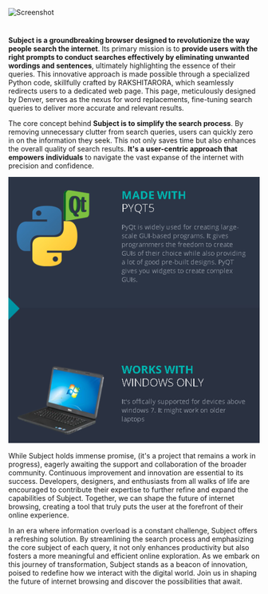 
![Screenshot](https://drive.google.com/uc?export=view&id=1V9EhMH8-mQQmLGOyH2Jb6w7W679vvZGF)
#
**Subject is a groundbreaking browser designed to revolutionize the way people search the internet**. Its primary mission is to **provide users with the right prompts to conduct searches effectively by eliminating unwanted wordings and sentences**, ultimately highlighting the essence of their queries. This innovative approach is made possible through a specialized Python code, skillfully crafted by RAKSHITARORA, which seamlessly redirects users to a dedicated web page. This page, meticulously designed by Denver, serves as the nexus for word replacements, fine-tuning search queries to deliver more accurate and relevant results.

The core concept behind **Subject is to simplify the search process**. By removing unnecessary clutter from search queries, users can quickly zero in on the information they seek. This not only saves time but also enhances the overall quality of search results. **It's a user-centric approach that empowers individuals** to navigate the vast expanse of the internet with precision and confidence.


![Screenshot](https://raw.githubusercontent.com/Denver-Dude/Subject-Browser-CODE/main/Screenshot%202023-09-18%20180329.png)


While Subject holds immense promise, (it's a project that remains a work in progress), eagerly awaiting the support and collaboration of the broader community. Continuous improvement and innovation are essential to its success. Developers, designers, and enthusiasts from all walks of life are encouraged to contribute their expertise to further refine and expand the capabilities of Subject. Together, we can shape the future of internet browsing, creating a tool that truly puts the user at the forefront of their online experience.

In an era where information overload is a constant challenge, Subject offers a refreshing solution. By streamlining the search process and emphasizing the core subject of each query, it not only enhances productivity but also fosters a more meaningful and efficient online exploration. As we embark on this journey of transformation, Subject stands as a beacon of innovation, poised to redefine how we interact with the digital world. Join us in shaping the future of internet browsing and discover the possibilities that await.
